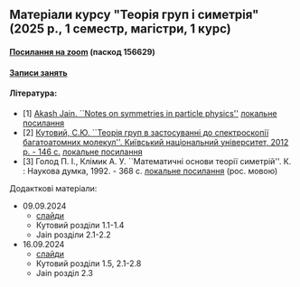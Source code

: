 ## Матеріали курсу "Теорія груп і симетрія" (2025 р., 1 семестр, магістри, 1 курс)

 <!--<details>-->
   <!--<summary> -->

#### [Посилання на zoom](https://cern.zoom.us/j/66654166304?pwd=yHmoaRNUrHEkrPTYIFN2kXAoJJsgIc.1) (паскод 156629)

#### [Записи занять](https://cernbox.cern.ch/s/nxHclH3Z4T1yKCT)

#### Література:
  - [1] [Akash Jain. ``Notes on symmetries in particle physics''](https://arxiv.org/abs/2109.12087) [локальне посилання](https://github.com/zenaiev/hep2025_groups/tree/main/literature/2109.12087v1.pdf)
  - [2] [Кутовий, С.Ю. ``Теорія груп в застосуванні до спектроскопії багатоатомних молекул''. Київський національний університет, 2012 р. - 146 с.](http://exp.phys.knu.ua/ua/Study/Lib/Navch_posibnyky/NP\%20-\%20ThGrMM\%20-\%20Kutovyj\%20-\%202012.pdf) [локальне посилання](https://github.com/zenaiev/hep2025_groups/tree/main/literature/GroupTh.pdf)
  - [3] Голод П. І., Клімик А. У. ``Математичні основи теорії симетрій''.  К. : Наукова думка, 1992. - 368 с. [локальне посилання](https://github.com/zenaiev/hep2025_groups/tree/main/literature/GolodKlimyk.djvu) (рос. мовою)

  <!--</summary>-->
  Додакткові матеріали:  
  - 09.09.2024
     - [слайди](https://github.com/zenaiev/hep2025_groups/tree/main/slides/1/1.pdf)
     - Кутовий розділи 1.1-1.4
     - Jain розділи 2.1-2.2
  - 16.09.2024
     - [слайди](https://github.com/zenaiev/hep2025_groups/tree/main/slides/2/2.pdf)
     - Кутовий розділи 1.5, 2.1-2.8
     - Jain розділ 2.3
